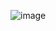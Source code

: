 ![image](https://user-images.githubusercontent.com/76725996/120103812-130bc080-c16f-11eb-9c5a-6a3662da9d1c.png)
